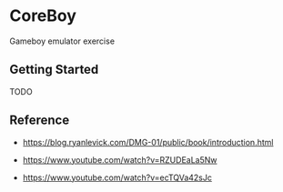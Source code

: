 # CoreBoy

Gameboy emulator exercise

## Getting Started

TODO

## Reference

* https://blog.ryanlevick.com/DMG-01/public/book/introduction.html

* https://www.youtube.com/watch?v=RZUDEaLa5Nw

* https://www.youtube.com/watch?v=ecTQVa42sJc
